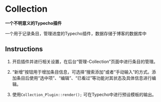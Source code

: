# Collection

**一个不明意义的Typecho插件**

一个用于记录条目，管理进度的Typecho插件，数据存储于博客的数据库中

## Instructions

1. 开启插件并进行相关设置，在后台“管理-Collection”页面中进行条目的管理。

2. “新增”按钮用于增加条目信息，可选择“搜索添加”或者“手动输入”的方式。添加条目后使用“选中项”、“编辑”、“已看过”等功能对其状态及具体信息进行编辑。

3. 使用`Collection_Plugin::render();` 可在Typecho中进行预设模板的输出。